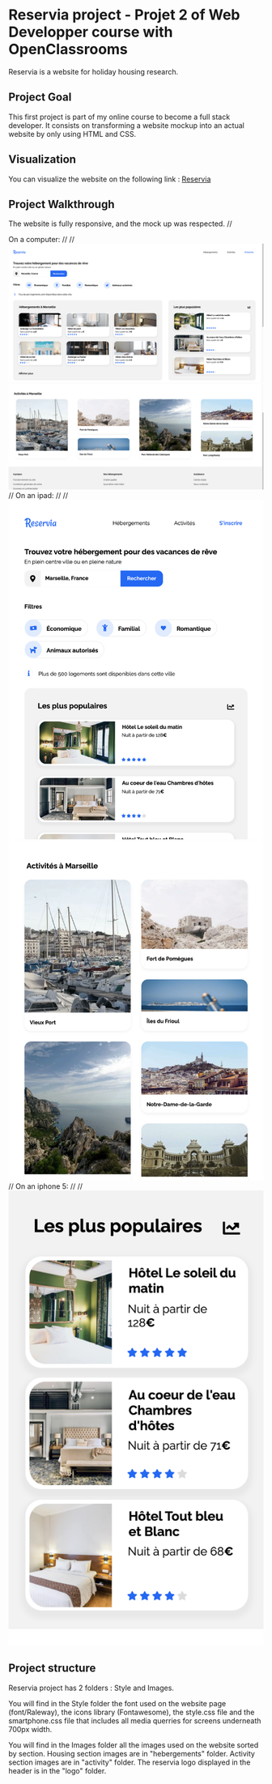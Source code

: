 # Reservia project  - Projet 2 of Web Developper course with OpenClassrooms

Reservia is a website for holiday housing research.


## Project Goal

This first project is part of my online course to become a full stack developer. It consists on transforming a website mockup into an actual website by only using HTML and CSS. 


## Visualization

You can visualize the website on the following link : [Reservia](https://sophiespacee.github.io/Project_2_OC_26012021/)

## Project Walkthrough

The website is fully responsive, and the mock up was respected. //

On a computer: //
//
![pc](/images/readme/pc1.png)
![pc](/images/readme/pc2.png)
//
On an ipad: //
//
![ipad1](/images/readme/ipad1.png)
![ipad2](/images/readme/ipad2.png)
//
On an iphone 5: //
//
![iphone](/images/readme/iphone.png)


## Project structure

Reservia project has 2 folders : Style and Images.

You will find in the Style folder the font used on the website page (font/Raleway), the icons library (Fontawesome), the style.css file and the smartphone.css file that includes all media querries for screens underneath 700px width. 

You will find in the Images folder all the images used on the website sorted by section. 
Housing section images are in "hebergements" folder. 
Activity section images are in "activity" folder.
The reservia logo displayed in the header is in the "logo" folder.

